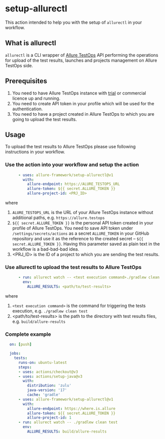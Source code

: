 # setup-allurectl

This action intended to help you with the setup of `allurectl` in your workflow.

## What is allurectl

`allurectl` is a CLI wrapper of [Allure TestOps](https://qameta.io) API performing the operations for upload of the test results, launches and projects management on Allure TestOps side.

## Prerequisites

1. You need to have Allure TestOps instance with [trial](https://qameta.io/free-trial) or commercial licence up and running.
2. You need to create API token in your profile which will be used for the authentication.
3. You need to have a project created in Allure TestOps to which you are going to upload the test results.

## Usage

To upload the test results to Allure TestOps please use following instructions in your workflow.

### Use the action into your workflow and setup the action

```yaml
      - uses: allure-framework/setup-allurectl@v1
        with: 
          allure-endpoint: https://ALURE_TESTOPS_URL
          allure-token: ${{ secret.ALLURE_TOKEN }}
          allure-project-id: <PRJ_ID>
```

where

1. `ALURE_TESTOPS_URL` is the URL of your Allure TestOps instance without additional paths, e.g. `https://allure.testops`
2. `${{ secret.ALLURE_TOKEN }}` is the personal API token created in your profile of Allure TestOps. You need to save API token under `/settings/secrets/actions` as a secret `ALLURE_TOKEN` in your GitHub repository and use it as the reference to the created secret – `${{ secret.ALLURE_TOKEN }}`. Having this parameter saved as plain text in the  workflow is a bad-bad-bad idea.
3. <PRJ_ID> is the ID of a project to which you are sending the test results.

### Use allurectl to upload the test results to Allure TestOps

```yaml
      - run: allurect watch -- <test execution command>./gradlew clean test
        env: 
          ALLURE_RESULTS: <path/to/test-results>
```

where

1. `<test execution command>` is the command for triggering the tests execution, e.g. `./gradlew clean test`
2. <path/to/test-results> is the path to the directory with test results files, e.g. `build/allure-results`

### Complete example

```yaml
  on: [push]

  jobs:
    tests:
      runs-on: ubuntu-latest
      steps:
      - uses: actions/checkout@v3
      - uses: actions/setup-java@v3
        with:
          distribution: 'zulu'
          java-version: '17'
          cache: 'gradle'
      - uses: allure-framework/setup-allurectl@v1
        with: 
          allure-endpoint: https://where.is.allure
          allure-token: ${{ secret.ALLURE_TOKEN }}
          allure-project-id: 1
      - run: allurect watch -- ./gradlew clean test
        env: 
          ALLURE_RESULTS: build/allure-results
  ```
